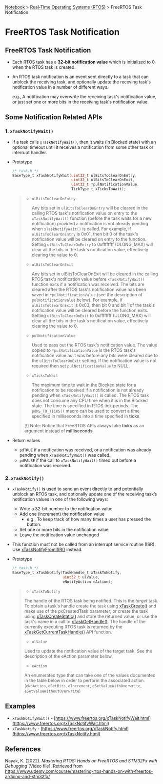 <a href="../">Notebook</a> > <a href="./">Real-Time Operating Systems (RTOS)</a> > FreeRTOS Task Notification

# FreeRTOS Task Notification



## FreeRTOS Task Notification

* Each RTOS task has a **32-bit notification value** which is initialized to 0 when the RTOS task is created.

* An RTOS task notification is an event sent directly to a task that can unblock the receiving task, and optionally update the receving task's notification value in a number of different ways. 

  e.g., A notification may overwrite the receiving task's notification value, or just set one or more bits in the receiving task's notification value.



## Some Notification Related APIs

### 1. `xTaskNotifyWait()`

* If a task calls `xTaskNotifyWait()`, then it waits (in Blocked state) with an optional timeout until it receives a notification from some other task or interrupt handler.

* Prototype

  ```c
  /* task.h */
  BaseType_t xTaskNotifyWait(uint32_t ulBitsToClearOnEntry,
                             uint32_t ulBitsToClearOnExit,
                             uint32_t *pulNotificationValue,
                             TickType_t xTicksToWait);
  ```

  > * `ulBitsToClearOnEntry`
  >
  >   Any bits set in `ulBitsToClearOnEntry` will be cleared in the calling RTOS task's notification value on entry to the `xTaskNotifyWait()` function (before the task waits for a new notification) provided a notification is not already pending when `xTaskNotifyWait()` is called. For example, if `ulBitsToClearOnEntry` is 0x01, then bit 0 of the task's notification value will be cleared on entry to the function. Setting `ulBitsToClearOnEntry` to 0xffffffff (ULONG_MAX) will clear all the bits in the task's notification value, effectively clearing the value to 0. 
  >
  > * `ulBitsToClearOnExit`
  >
  >   Any bits set in ulBitsToClearOnExit will be cleared in the calling RTOS task's notification value before `xTaskNotifyWait()` function exits if a notification was received. The bits are cleared after the RTOS task's notification value has been saved in `*pulNotificationValue` (see the description of `pulNotificationValue` below). For example, if `ulBitsToClearOnExit` is 0x03, then bit 0 and bit 1 of the task's notification value will be cleared before the function exits. Setting `ulBitsToClearOnExit` to 0xffffffff (ULONG_MAX) will clear all the bits in the task's notification value, effectively clearing the value to 0.
  >
  > * `pulNotificationValue`
  >
  >   Used to pass out the RTOS task's notification value. The value copied to `*pulNotificationValue` is the RTOS task's notification value as it was before any bits were cleared due to the `ulBitsToClearOnExit` setting. If the notification value is not required then set `pulNotificationValue` to NULL.
  >
  > * `xTicksToWait`
  >
  >   The maximum time to wait in the Blocked state for a notification to be received if a notification is not already pending when `xTaskNotifyWait()` is called. The RTOS task does not consume any CPU time when it is in the Blocked state. The time is specified in RTOS tick periods. The `pdMS_TO_TICKS()` macro can be used to convert a time specified in milliseconds into a time specified in **ticks**.
  >
  > [!] Note: Notice that FreeRTOS APIs always take **ticks** as an argument instead of **milliseconds**.

* Return values

  * `pdTRUE` if a notification was received, or a notification was already pending when `xTaskNotifyWait()` was called.
  * `pdFALSE` if the call to `xTaskNotifyWait()` timed out before a notification was received. 

### 2. `xTaskNotify()`

* `xTaskNotify()` is used to send an event directly to and potentially unblock an RTOS task, and optionally update one of the receiving task’s notification values in one of the following ways:
  * Write a 32-bit number to the notification value
  * Add one (increment) the notification value
    * e.g., To keep track of how many times a user has pressed the button.
  * Set one or more bits in the notification value
  * Leave the notification value unchanged
* This function must not be called from an interrupt service routine (ISR).  Use [xTaskNotifyFromISR()](https://www.freertos.org/xTaskNotifyFromISR.html) instead.

* Prototype

  ```c
  /* task.h */
  BaseType_t xTaskNotify(TaskHandle_t xTaskToNotify,
                         uint32_t ulValue,
                         eNotifyAction eAction);
  ```

  >* `xTaskToNotify`
  >
  >  The handle of the RTOS task being notified. This is the *target* task. To obtain a task's handle create the task using  [xTaskCreate()](https://www.freertos.org/a00125.html) and make use of the pxCreatedTask parameter, or create the task using [xTaskCreateStatic()](https://www.freertos.org/xTaskCreateStatic.html) and store the returned value, or use the task's name in a call to [xTaskGetHandle()](https://www.freertos.org/a00021.html#xTaskGetHandle). The handle of the currently executing RTOS task is returned by the [xTaskGetCurrentTaskHandle()](https://www.freertos.org/a00021.html#xTaskGetCurrentTaskHandle) API function.
  >
  >* `ulValue`
  >
  >  Used to update the notification value of the target task. See the description of the eAction parameter below.
  >
  >* `eAction`
  >
  >  An enumerated type that can take one of the values documented in the table below in order to perform the associated action. (`eNoAction`, `eSetBits`, `eIncrement`, `eSetValueWithOverwrite`, `eSetValueWithoutOverwrite`)



## Examples

* `xTaskNotifyWait()` - [https://www.freertos.org/xTaskNotifyWait.html](https://www.freertos.org/xTaskNotifyWait.html)
* `xTaskNotify` - [https://www.freertos.org/xTaskNotify.html](https://www.freertos.org/xTaskNotify.html)





## References

Nayak, K. (2022). *Mastering RTOS: Hands on FreeRTOS and STM32Fx with Debugging* [Video file]. Retrieved from https://www.udemy.com/course/mastering-rtos-hands-on-with-freertos-arduino-and-stm32fx/

